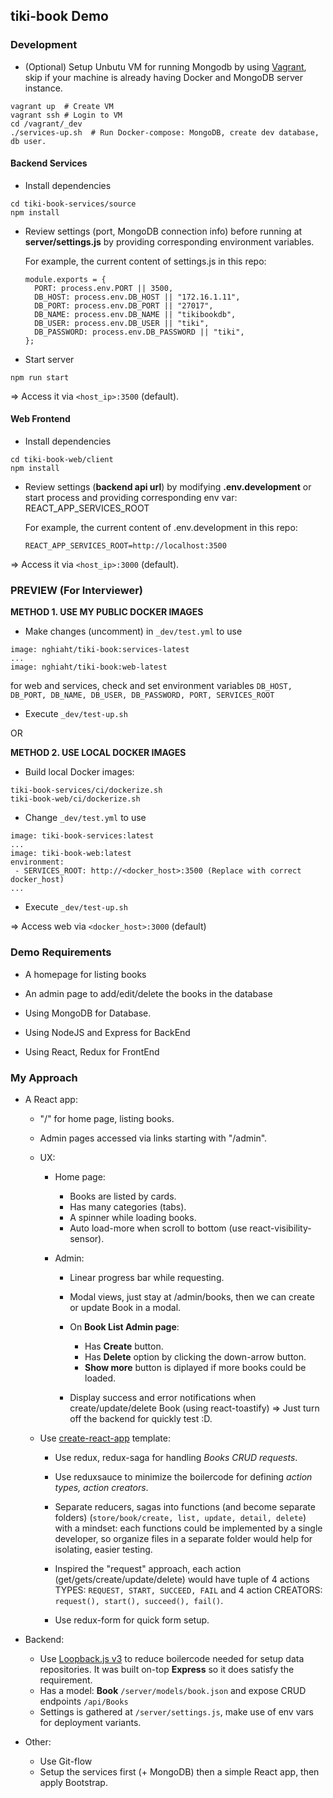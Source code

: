 ## tiki-book Demo

### Development

* (Optional) Setup Unbutu VM for running Mongodb by using [Vagrant](https://www.vagrantup.com/), skip if your machine is already having Docker and MongoDB server instance.
```
vagrant up  # Create VM
vagrant ssh # Login to VM
cd /vagrant/_dev
./services-up.sh  # Run Docker-compose: MongoDB, create dev database, db user.
```

#### Backend Services

* Install dependencies
```
cd tiki-book-services/source
npm install
```

* Review settings (port, MongoDB connection info) before running at **server/settings.js** by providing corresponding environment variables.

  For example, the current content of settings.js in this repo:

  ```
  module.exports = {
    PORT: process.env.PORT || 3500,
    DB_HOST: process.env.DB_HOST || "172.16.1.11",
    DB_PORT: process.env.DB_PORT || "27017",
    DB_NAME: process.env.DB_NAME || "tikibookdb",
    DB_USER: process.env.DB_USER || "tiki",
    DB_PASSWORD: process.env.DB_PASSWORD || "tiki",
  };

  ```
* Start server

```
npm run start
```

=> Access it via `<host_ip>:3500` (default).

#### Web Frontend

* Install dependencies

```
cd tiki-book-web/client
npm install
```

* Review settings (**backend api url**) by modifying **.env.development** or start process and providing corresponding env var: REACT_APP_SERVICES_ROOT

  For example, the current content of .env.development in this repo:
  ```  
  REACT_APP_SERVICES_ROOT=http://localhost:3500
  ```

=> Access it via `<host_ip>:3000` (default).

### PREVIEW (For Interviewer)

**METHOD 1. USE MY PUBLIC DOCKER IMAGES**

* Make changes (uncomment) in `_dev/test.yml` to use 
```
image: nghiaht/tiki-book:services-latest
...
image: nghiaht/tiki-book:web-latest
```
for web and services, check and set environment variables `DB_HOST, DB_PORT, DB_NAME, DB_USER, DB_PASSWORD, PORT, SERVICES_ROOT`

* Execute `_dev/test-up.sh` 

OR

**METHOD 2. USE LOCAL DOCKER IMAGES**

* Build local Docker images:
```
tiki-book-services/ci/dockerize.sh
tiki-book-web/ci/dockerize.sh
```

* Change `_dev/test.yml` to use 
```
image: tiki-book-services:latest
...
image: tiki-book-web:latest
environment:
 - SERVICES_ROOT: http://<docker_host>:3500 (Replace with correct docker_host)
...
```

* Execute `_dev/test-up.sh` 

=> Access web via `<docker_host>:3000` (default)

### Demo Requirements

* A homepage for listing books
* An admin page to add/edit/delete the books in the database

* Using MongoDB for Database.
* Using NodeJS and Express for BackEnd 
* Using React, Redux for FrontEnd 

### My Approach

* A React app:
  * "/" for home page, listing books.
  * Admin pages accessed via links starting with "/admin".

  * UX:
    * Home page: 
      * Books are listed by cards.
      * Has many categories (tabs).
      * A spinner while loading books.
      * Auto load-more when scroll to bottom (use react-visibility-sensor).

    * Admin:
      * Linear progress bar while requesting.
      * Modal views, just stay at /admin/books, then we can create or update Book in a modal.
      * On **Book List Admin page**:
        * Has **Create** button.
        * Has **Delete** option by clicking the down-arrow button.
        * **Show more** button is diplayed if more books could be loaded.

      * Display success and error notifications when create/update/delete Book (using react-toastify) => Just turn off the backend for quickly test :D.

  * Use [create-react-app](https://github.com/facebook/create-react-app) template:

    * Use redux, redux-saga for handling *Books CRUD requests*.
    * Use reduxsauce to minimize the boilercode for defining *action types, action creators*.

    * Separate reducers, sagas into functions (and become separate folders) (`store/book/create, list, update, detail, delete`) with a mindset: each functions could be implemented by a single developer, so organize files in a separate folder would help for isolating, easier testing.

    * Inspired the "request" approach, each action (get/gets/create/update/delete) would have tuple of 4 actions TYPES: `REQUEST, START, SUCCEED, FAIL` and 4 action CREATORS: `request(), start(), succeed(), fail()`.

    * Use redux-form for quick form setup.    


* Backend:
  * Use [Loopback.js v3](https://loopback.io/) to reduce boilercode needed for setup data repositories. It was built on-top **Express** so it does satisfy the requirement.
  * Has a model: **Book** `/server/models/book.json` and expose CRUD endpoints `/api/Books`
  * Settings is gathered at `/server/settings.js`, make use of env vars for deployment variants.

* Other:

  * Use Git-flow 
  * Setup the services first (+ MongoDB) then a simple React app, then apply Bootstrap.
